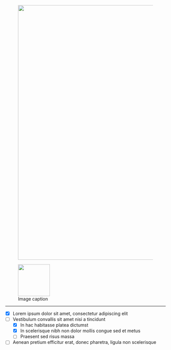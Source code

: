 <figure>
    <img src="https://4.bp.blogspot.com/-tgA9nKQJJ2Q/Vtra_9UwzDI/AAAAAAAANhQ/VmWebFhwBxw/s1600/underconstruction.jpg
" width="800" />
</figure>

<figure>
  <img src="https://dummyimage.com/100x100/eee/aaa" width="100" />
  <figcaption>Image caption</figcaption>
</figure>

-------------
- [x] Lorem ipsum dolor sit amet, consectetur adipiscing elit
- [ ] Vestibulum convallis sit amet nisi a tincidunt
    * [x] In hac habitasse platea dictumst
    * [x] In scelerisque nibh non dolor mollis congue sed et metus
    * [ ] Praesent sed risus massa
- [ ] Aenean pretium efficitur erat, donec pharetra, ligula non scelerisque
